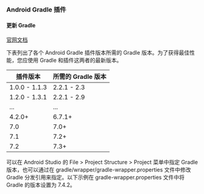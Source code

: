### Android Gradle 插件

#### 更新 Gradle

[官网文档](https://developer.android.com/studio/releases/gradle-plugin?hl=zh-cn)

下表列出了各个 Android Gradle 插件版本所需的 Gradle 版本。为了获得最佳性能，您应使用 Gradle 和插件这两者的最新版本。

| 插件版本      | 所需的 Gradle 版本 |
| ------------- | ------------------ |
| 1.0.0 - 1.1.3 | 2.2.1 - 2.3        |
| 1.2.0 - 1.3.1 | 2.2.1 - 2.9        |
| ...           | ...                |
| 4.2.0+        | 6.7.1+             |
| 7.0           | 7.0+               |
| 7.1           | 7.2+               |
| 7.2           | 7.3+               |

可以在 Android Studio 的 File > Project Structure > Project 菜单中指定 Gradle 版本，也可以通过在 gradle/wrapper/gradle-wrapper.properties 文件中修改 Gradle 分发引用来指定。以下示例在 gradle-wrapper.properties 文件中将 Gradle 的版本设置为 7.4.2。



